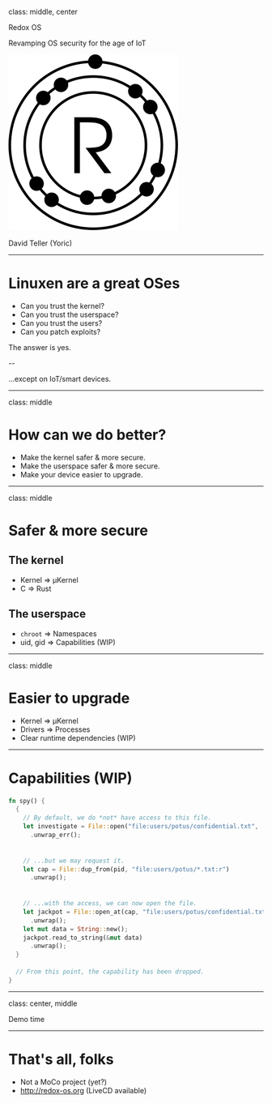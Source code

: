 class: middle, center


Redox OS

Revamping OS security for the age of IoT

![](redox.svg)

David Teller (Yoric)


---

# Linuxen are a great OSes


- Can you trust the kernel?
- Can you trust the userspace?
- Can you trust the users?
- Can you patch exploits?

The answer is yes.

--

...except on IoT/smart devices.

---

class: middle

# How can we do better?

- Make the kernel safer & more secure.
- Make the userspace safer & more secure.
- Make your device easier to upgrade.

---

class: middle

# Safer & more secure

## The kernel

- Kernel => µKernel
- C => Rust

## The userspace

- `chroot` => Namespaces
- uid, gid => Capabilities (WIP)

---

class: middle

# Easier to upgrade

- Kernel => µKernel
- Drivers => Processes
- Clear runtime dependencies (WIP)

---

# Capabilities (WIP)

```rust
fn spy() {
  {
    // By default, we do *not* have access to this file.
    let investigate = File::open("file:users/potus/confidential.txt", ...)
      .unwrap_err();


    // ...but we may request it.
    let cap = File::dup_from(pid, "file:users/potus/*.txt:r")
      .unwrap();


    // ...with the access, we can now open the file.
    let jackpot = File::open_at(cap, "file:users/potus/confidential.txt")
      .unwrap();
    let mut data = String::new();
    jackpot.read_to_string(&mut data)
      .unwrap();
  }

  // From this point, the capability has been dropped.
}
```

---

class: center, middle

Demo time

---

# That's all, folks

- Not a MoCo project (yet?)
- http://redox-os.org (LiveCD available)
